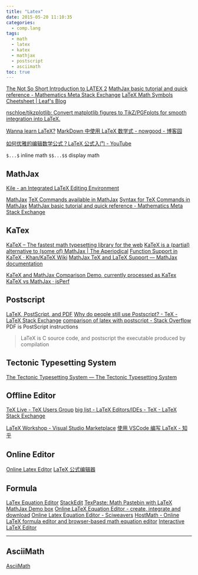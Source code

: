```yaml
---
title: "Latex"
date: 2015-05-20 11:10:35
categories:
  - comp.lang
tags:
  - math
  - latex
  - katex
  - mathjax
  - postscript
  - asciimath
toc: true
---
```


[The Not So Short Introduction to LATEX 2](ftp://ftp.ccu.edu.tw/pub/tex/info/lshort/english/lshort.pdf)
[MathJax basic tutorial and quick reference - Mathematics Meta Stack Exchange](http://meta.math.stackexchange.com/questions/5020/mathjax-basic-tutorial-and-quick-reference)
[LaTeX Math Symbols Cheetsheet | Leaf's Blog](http://blog.leafh.pw/2015/05/22/LaTeX-math-symbols-cheetsheet/)

[nschloe/tikzplotlib: Convert matplotlib figures to TikZ/PGFplots for smooth integration into LaTeX.](https://github.com/nschloe/tikzplotlib)

[Wanna learn LaTeX?](https://lukesmith.xyz/latex.html)
[MarkDown 中使用 LaTeX 数学式 - nowgood - 博客园](https://www.cnblogs.com/nowgood/p/latexstart.html)

[如何优雅的编辑数学公式？LaTeX 公式入门 - YouTube](https://www.youtube.com/watch?v=4MkdR6qChSY)

`$...$` inline math
`$$...$$` display math

## MathJax

[Kile - an Integrated LaTeX Editing Environment](https://kile.sourceforge.io/)

[MathJax](https://www.mathjax.org/)
[TeX Commands available in MathJax](http://www.onemathematicalcat.org/MathJaxDocumentation/TeXSyntax.htm)
[Syntax for TeX Commands in MathJax](http://www.onemathematicalcat.org/MathJaxDocumentation/notationUnits.htm)
[MathJax basic tutorial and quick reference - Mathematics Meta Stack Exchange](https://math.meta.stackexchange.com/questions/5020/mathjax-basic-tutorial-and-quick-reference)

## KaTex

[KaTeX – The fastest math typesetting library for the web](http://khan.github.io/KaTeX/)
[KaTeX is a (partial) alternative to (some of) MathJax | The Aperiodical](http://aperiodical.com/2014/09/katex-the-fastest-math-typesetting-library-for-the-web/)
[Function Support in KaTeX · Khan/KaTeX Wiki](https://github.com/Khan/KaTeX/wiki/Function-Support-in-KaTeX)
[MathJax TeX and LaTeX Support — MathJax documentation](http://docs.mathjax.org/en/latest/tex.html#supported-latex-commands)

[KaTeX and MathJax Comparison Demo, currently processed as KaTex](https://www.intmath.com/cg5/katex-mathjax-comparison.php)
[KaTeX vs MathJax · jsPerf](http://jsperf.com/katex-vs-mathjax)

## Postscript

[LaTeX, PostScript, and PDF](http://www.let.rug.nl/alfa/tex/lpp.php)
[Why do people still use Postscript? - TeX - LaTeX Stack Exchange](https://tex.stackexchange.com/questions/217511/why-do-people-still-use-postscript)
[comparison of latex with postscript - Stack Overflow](https://stackoverflow.com/questions/12445541/comparison-of-latex-with-postscript)
PDF is PostScript instructions

> LaTeX is C source code, and postscript the executable produced by compilation

## Tectonic Typesetting System

[The Tectonic Typesetting System — The Tectonic Typesetting System](https://tectonic-typesetting.github.io/en-US/)

## Offline Editor

[TeX Live - TeX Users Group](https://www.tug.org/texlive/)
[big list - LaTeX Editors/IDEs - TeX - LaTeX Stack Exchange](https://tex.stackexchange.com/questions/339/latex-editors-ides/)

[LaTeX Workshop - Visual Studio Marketplace](https://marketplace.visualstudio.com/items?itemName=James-Yu.latex-workshop)
[使用 VSCode 编写 LaTeX - 知乎](https://zhuanlan.zhihu.com/p/38178015)

## Online Editor

[Online Latex Editor](http://www.tutorialspoint.com/online_latex_editor.php)
[LaTeX 公式编辑器](http://www.latexlive.com/)

## Formula

[LaTex Equation Editor](http://www.tutorialspoint.com/latex_equation_editor.htm)
[StackEdit](https://stackedit.io/app#)
[TexPaste: Math Pastebin with LaTeX](http://www.texpaste.com/)
[MathJax Demo box](https://www.mathjax.org/#demo)
[Online LaTeX Equation Editor - create, integrate and download](https://www.codecogs.com/latex/eqneditor.php)
[Online Latex Equation Editor - Sciweavers](http://www.sciweavers.org/free-online-latex-equation-editor)
[HostMath - Online LaTeX formula editor and browser-based math equation editor](http://www.hostmath.com/)
[Interactive LaTeX Editor](https://arachnoid.com/latex/)

---

## AsciiMath

[AsciiMath](http://asciimath.org/)
